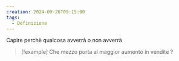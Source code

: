 ```yaml
---
creation: 2024-09-26T09:15:00
tags:
  - Definizione
---
```

Capire perchè qualcosa avverrà o non avverrà 

>[!example] 
>Che mezzo porta al maggior aumento in vendite ?

